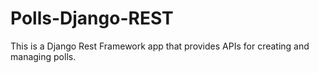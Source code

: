 # Polls-Django-REST
This is a Django Rest Framework app that provides APIs for creating and managing polls.
